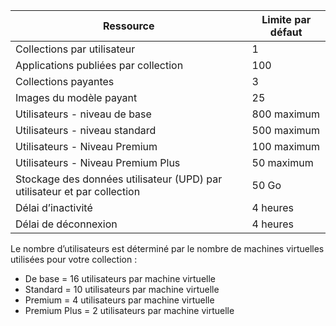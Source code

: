 
| Ressource | Limite par défaut |
| --- | --- |
| Collections par utilisateur |1 |
| Applications publiées par collection |100 |
| Collections payantes |3 |
| Images du modèle payant |25 |
| Utilisateurs - niveau de base |800 maximum |
| Utilisateurs - niveau standard |500 maximum |
| Utilisateurs - Niveau Premium |100 maximum |
| Utilisateurs - Niveau Premium Plus |50 maximum |
| Stockage des données utilisateur (UPD) par utilisateur et par collection |50 Go |
| Délai d’inactivité |4 heures |
| Délai de déconnexion |4 heures |

Le nombre d’utilisateurs est déterminé par le nombre de machines virtuelles utilisées pour votre collection :

* De base = 16 utilisateurs par machine virtuelle
* Standard = 10 utilisateurs par machine virtuelle
* Premium = 4 utilisateurs par machine virtuelle
* Premium Plus = 2 utilisateurs par machine virtuelle

